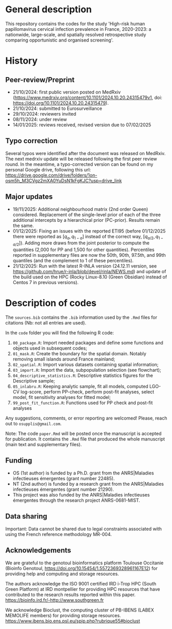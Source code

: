 # General description
This repository contains the codes for the study 'High-risk human papillomavirus cervical infection prevalence in France, 2020-2023: a nationwide, large-scale, and spatially resolved retrospective study comparing opportunistic and organised screening'. 

# History

## Peer-review/Preprint

* 21/10/2024: first public version posted on MedRxiv (https://www.medrxiv.org/content/10.1101/2024.10.20.24315479v1, doi: https://doi.org/10.1101/2024.10.20.24315479).
* 21/10/2024: submitted to Eurosurveillance
* 29/10/2024: reviewers invited
* 08/11/2024: under review
* 14/01/2025: reviews received, revised version due to 07/02/2025


## Typo correction

Several typos were identified after the document was released on MedRxiv. The next medrxiv update will be released following the first peer review round. In the meantime, a typo-corrected version can be found on my personal Google drive, following this url: https://drive.google.com/drive/folders/1on-osm5h_M3CVgz2mXA0YuDsN1kFgKJC?usp=drive_link

## Major updates

* 19/11/2025: Additional neighbourhood matrix (2nd order Queen) considered. Replacement of the single-level prior of each of the three additional intercepts by a hierarchical prior (PC-prior). Results remain the same.
* 01/12/2025: Fixing an issues with the reported ETI95 (before 01/12/2025 there were reported as $[q_{a},q_{1-a}]$ instead of the correct way, $[q_{a/2},q_{1-a/2}]$). Adding more draws from the joint posterior to compute the quantities (2,000 for PP and 1,500 for other quantities). Percentiles reported in supplementary files are now the 50th, 90th, 97.5th, and 99th quantiles (and the complement to 1 of these percentiles).
* 21/12/2025: Run with the latest R-INLA version (24.12.11 version, see https://github.com/hrue/r-inla/blob/devel/rinla/NEWS.md) and update of the build used on the HPC (Rocky Linux-8.10 (Green Obsidian) instead of Centos 7 in previous versions).


# Description of codes

The `sources.bib` contains the `.bib` information used by the `.Rmd` files for citations (Nb: not all entries are used).

In the `code` folder you will find the following R code:
1. `00_package.R`: Import needed packages and define some functions and objects used in subsequent codes;
2. `01_mask.R`: Create the boundary for the spatial domain. Notably removing small islands around France mainland;
3. `02_spatial.R`: Import various datasets containing spatial information;
4. `03_import.R`: Import the data, subpopulation selection (see flowchart);
5. `04_descriptive_statistics.R`: Descriptive statistics figures for the Descriptive sample;
6. `05_inlabru.R`: Keeping analytic sample, fit all models, computed LGO-CV log-score, perform PP-check, perform post-fit analyses, select model, fit sensitivity analyses for fitted model;
7. `99_post_fit_function.R`: Functions used for PP check and post-fit analyses


Any suggestions, comments, or error reporting are welcomed! Please, reach out to `osupplis@gmail.com`.

Note: The code `paper.Rmd` will be posted once the manuscript is accepted for publication. It contains the `.Rmd` file that produced the whole manuscript (main text and supplementary files).

## Funding

* OS (1st author) is funded by a Ph.D. grant from the ANRS|Maladies infectieuses émergentes (grant number 22485).
* NT (2nd author) is funded by a research grant from the ANRS|Maladies infectieuses émergentes (grant number 21290).
* This project was also funded by the ANRS|Maladies infectieuses émergentes through the research project ANRS-0681-MIST.

## Data sharing

Important: Data cannot be shared due to legal constraints associated with using the French reference methodology MR-004. 


## Acknowledgements

We are grateful to the genotoul bioinformatics platform Toulouse Occitanie (Bioinfo Genotoul, https://doi.org/10.15454/1.5572369328961167E12) for providing help and computing and storage resources.

The authors acknowledge the  ISO 9001 certified IRD i-Trop HPC (South Green Platform) at IRD montpellier for providing HPC resources that have contributed to the research results reported within this paper. https://bioinfo.ird.fr/-http://www.southgreen.fr

We acknowledge Bioclust, the computing cluster of PB-IBENS (LABEX MEMOLIFE members) for providing storage resources. https://www.ibens.bio.ens.psl.eu/spip.php?rubrique55#bioclust

